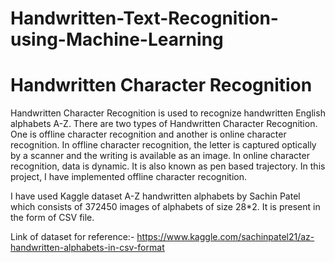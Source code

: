 # Handwritten-Text-Recognition-using-Machine-Learning
# Handwritten Character Recognition
Handwritten Character Recognition is used to recognize handwritten English alphabets A-Z. There are two types of Handwritten Character Recognition. One is offline character recognition and another is online character recognition. In offline character recognition, the letter is captured optically by a scanner and the writing is available as an image. In online character recognition, data is dynamic. It is also known as pen based trajectory. In this project, I have implemented offline character recognition. 

I have used Kaggle dataset A-Z handwritten alphabets by Sachin Patel which consists of 372450 images of alphabets of size 28*2. It is present in the form of CSV file.

Link of dataset for reference:- https://www.kaggle.com/sachinpatel21/az-handwritten-alphabets-in-csv-format 
